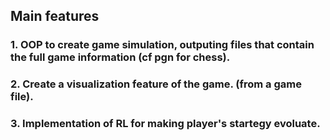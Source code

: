 ## Main features
### 1. OOP to create game simulation, outputing files that contain the full game information (cf pgn for chess).
### 2. Create a visualization feature of the game. (from a game file).
### 3. Implementation of RL for making player's startegy evoluate.


